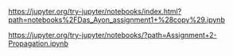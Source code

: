 https://jupyter.org/try-jupyter/notebooks/index.html?path=notebooks%2FDas_Ayon_assignment1+%28copy%29.ipynb

https://jupyter.org/try-jupyter/notebooks/?path=Assignment+2-Propagation.ipynb
